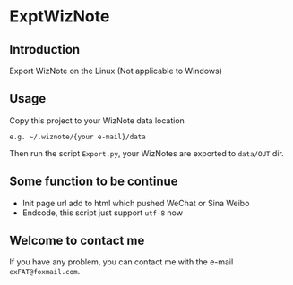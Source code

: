 # ExptWizNote 

## Introduction 
Export WizNote on the Linux (Not applicable to Windows)

## Usage

Copy this project to your WizNote data location
```
e.g. ~/.wiznote/{your e-mail}/data
```
Then run the script `Export.py`, your WizNotes are exported to `data/OUT` dir.  

## Some function to be continue
- Init page url add to html which pushed WeChat or Sina Weibo
- Endcode, this script just support `utf-8` now

## Welcome to contact me 
If you have any problem, you can contact me with the e-mail `exFAT@foxmail.com`. 